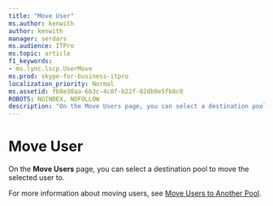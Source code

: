 ```yaml
---
title: "Move User"
ms.author: kenwith
author: kenwith
manager: serdars
ms.audience: ITPro
ms.topic: article
f1_keywords:
- ms.lync.lscp.UserMove
ms.prod: skype-for-business-itpro
localization_priority: Normal
ms.assetid: fb8e30aa-6b3c-4c8f-b22f-02db9e5fb8c0
ROBOTS: NOINDEX, NOFOLLOW
description: "On the Move Users page, you can select a destination pool to move the selected user to."
---
```


# Move User
 
On the **Move Users** page, you can select a destination pool to move the selected user to.
  
For more information about moving users, see [Move Users to Another Pool](http://technet.microsoft.com/library/e7b4968c-0e9d-4d56-b5f1-9edf0f7206f8.aspx).
  

